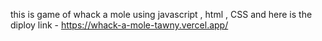 this is game of whack a mole using javascript , html , CSS
and here is the diploy link - https://whack-a-mole-tawny.vercel.app/

